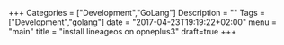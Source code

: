 +++
Categories = ["Development","GoLang"]
Description = ""
Tags = ["Development","golang"]
date = "2017-04-23T19:19:22+02:00"
menu = "main"
title = "install lineageos on opneplus3"
draft=true
+++

